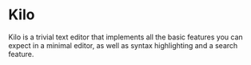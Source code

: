 # Kilo
Kilo is a trivial text editor that implements all the basic features you can expect in a minimal editor, as well as syntax highlighting and a search feature.
